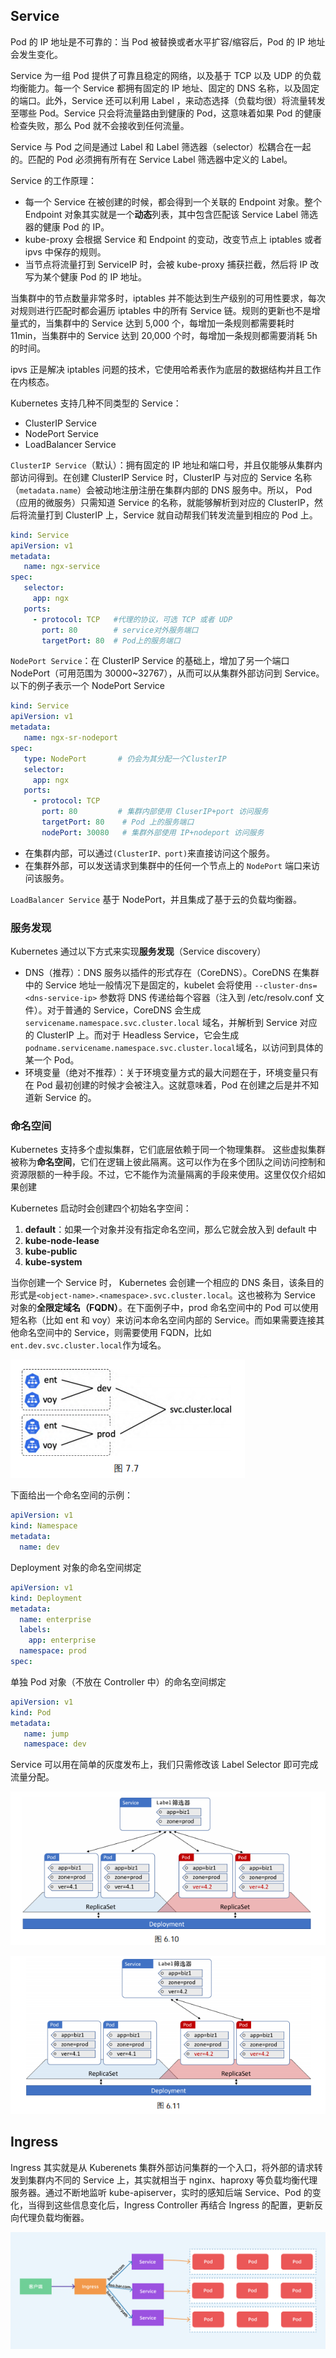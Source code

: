 ## Service

Pod 的 IP 地址是不可靠的：当 Pod 被替换或者水平扩容/缩容后，Pod 的 IP 地址会发生变化。

Service 为一组 Pod 提供了可靠且稳定的网络，以及基于 TCP 以及 UDP 的负载均衡能力。每一个 Service 都拥有固定的 IP 地址、固定的 DNS 名称，以及固定的端口。此外，Service 还可以利用 Label ，来动态选择（负载均很）将流量转发至哪些 Pod。Service 只会将流量路由到健康的 Pod，这意味着如果 Pod 的健康检查失败，那么 Pod 就不会接收到任何流量。

Service 与 Pod 之间是通过 Label 和 Label 筛选器（selector）松耦合在一起的。匹配的 Pod 必须拥有所有在 Service Label 筛选器中定义的 Label。



Service 的工作原理：

- 每一个 Service 在被创建的时候，都会得到一个关联的 Endpoint 对象。整个 Endpoint 对象其实就是一个**动态**列表，其中包含匹配该 Service Label 筛选器的健康 Pod 的 IP。
- kube-proxy 会根据 Service 和 Endpoint 的变动，改变节点上 iptables 或者 ipvs 中保存的规则。
- 当节点将流量打到 ServiceIP 时，会被  kube-proxy 捕获拦截，然后将 IP 改写为某个健康 Pod 的 IP 地址。

当集群中的节点数量非常多时，iptables 并不能达到生产级别的可用性要求，每次对规则进行匹配时都会遍历 iptables 中的所有 Service 链。规则的更新也不是增量式的，当集群中的 Service 达到 5,000 个，每增加一条规则都需要耗时 11min，当集群中的 Service 达到 20,000 个时，每增加一条规则都需要消耗 5h 的时间。

ipvs 正是解决 iptables 问题的技术，它使用哈希表作为底层的数据结构并且工作在内核态。



Kubernetes 支持几种不同类型的 Service：

- ClusterIP Service
- NodePort Service
- LoadBalancer Service

 `ClusterIP Service`（默认）：拥有固定的 IP 地址和端口号，并且仅能够从集群内部访问得到。在创建 ClusterIP Service 时，ClusterIP 与对应的 Service 名称（`metadata.name`）会被动地注册注册在集群内部的 DNS 服务中。所以， Pod（应用的微服务）只需知道 Service 的名称，就能够解析到对应的 ClusterIP，然后将流量打到 ClusterIP 上，Service 就自动帮我们转发流量到相应的 Pod 上。

~~~yaml
kind: Service
apiVersion: v1
metadata:
   name: ngx-service
spec:
   selector:
     app: ngx  
   ports:
     - protocol: TCP   #代理的协议，可选 TCP 或者 UDP
       port: 80        # service对外服务端口
       targetPort: 80  # Pod上的服务端口
~~~

`NodePort Service`：在 ClusterIP Service 的基础上，增加了另一个端口 NodePort（可用范围为 30000~32767），从而可以从集群外部访问到 Service。以下的例子表示一个 NodePort Service

~~~yaml
kind: Service
apiVersion: v1
metadata:
   name: ngx-sr-nodeport
spec:
   type: NodePort   	# 仍会为其分配一个ClusterIP
   selector:
     app: ngx
   ports:
     - protocol: TCP
       port: 80    		# 集群内部使用 CluserIP+port 访问服务
       targetPort: 80  	 # Pod 上的服务端口
       nodePort: 30080   # 集群外部使用 IP+nodeport 访问服务
~~~

- 在集群内部，可以通过`(ClusterIP、port)`来直接访问这个服务。
- 在集群外部，可以发送请求到集群中的任何一个节点上的 `NodePort` 端口来访问该服务。



`LoadBalancer Service` 基于 NodePort，并且集成了基于云的负载均衡器。

### 服务发现

Kubernetes 通过以下方式来实现**服务发现**（Service discovery）

- DNS（推荐）：DNS 服务以插件的形式存在（CoreDNS）。CoreDNS 在集群中的 Service 地址一般情况下是固定的，kubelet 会将使用 `--cluster-dns=<dns-service-ip>` 参数将 DNS 传递给每个容器（注入到 /etc/resolv.conf 文件）。对于普通的 Service，CoreDNS 会生成 `servicename.namespace.svc.cluster.local` 域名，并解析到 Service 对应的 ClusterIP 上。而对于 Headless Service，它会生成`podname.servicename.namespace.svc.cluster.local`域名，以访问到具体的某一个 Pod。
- 环境变量（绝对不推荐）：关于环境变量方式的最大问题在于，环境变量只有在 Pod 最初创建的时候才会被注入。这就意味着，Pod 在创建之后是并不知道新 Service 的。



### 命名空间

Kubernetes 支持多个虚拟集群，它们底层依赖于同一个物理集群。 这些虚拟集群被称为**命名空间**，它们在逻辑上彼此隔离。这可以作为在多个团队之间访问控制和资源限额的一种手段。不过，它不能作为流量隔离的手段来使用。这里仅仅介绍如果创建

Kubernetes 启动时会创建四个初始名字空间：

1. **default**：如果一个对象并没有指定命名空间，那么它就会放入到 default 中
2. **kube-node-lease**
3. **kube-public**
4. **kube-system**

当你创建一个 Service 时， Kubernetes 会创建一个相应的 DNS 条目，该条目的形式是`<object-name>.<namespace>.svc.cluster.local`。这也被称为 Service 对象的**全限定域名（FQDN）**。在下面例子中，prod 命名空间中的 Pod 可以使用短名称（比如 ent 和 voy）来访问本命名空间内部的 Service。而如果需要连接其他命名空间中的 Service，则需要使用 FQDN，比如 `ent.dev.svc.cluster.local`作为域名。

![image-20240702101058933](./assets/image-20240702101058933.png)

下面给出一个命名空间的示例：

~~~~yaml
apiVersion: v1
kind: Namespace
metadata:
  name: dev
~~~~

Deployment 对象的命名空间绑定

~~~yaml
apiVersion: v1
kind: Deployment
metadata:
  name: enterprise
  labels:
    app: enterprise
  namespace: prod
spec:
~~~

单独 Pod 对象（不放在 Controller 中）的命名空间绑定

~~~yaml
apiVersion: v1
kind: Pod
metadata:
   name: jump
   namespace: dev
~~~



Service 可以用在简单的灰度发布上，我们只需修改该 Label Selector 即可完成流量分配。

![image-20240702023018632](./assets/image-20240702023018632.png)

![image-20240702023028336](./assets/image-20240702023028336.png)

## Ingress

Ingress 其实就是从 Kuberenets 集群外部访问集群的一个入口，将外部的请求转发到集群内不同的 Service 上，其实就相当于 nginx、haproxy 等负载均衡代理服务器。通过不断地监听 kube-apiserver，实时的感知后端 Service、Pod 的变化，当得到这些信息变化后，Ingress Controller 再结合 Ingress 的配置，更新反向代理负载均衡器。

![ingress flow](./assets/ingress-flow.png)